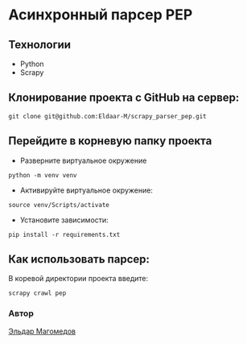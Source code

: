 # Асинхронный парсер PEP
## Технологии

- Python
- Scrapy

## Клонирование проекта с GitHub на сервер:
```
git clone git@github.com:Eldaar-M/scrapy_parser_pep.git
```
## Перейдите в корневую папку проекта
- Разверните виртуальное окружение
```
python -m venv venv
```
- Активируйте виртуальное окружение:
```
source venv/Scripts/activate
```
- Установите зависимости:
```
pip install -r requirements.txt
```
## Как использовать парсер:
В коревой директории проекта введите:
```
scrapy crawl pep
```
### Автор 
[Эльдар Магомедов](https://github.com/Eldaar-M)